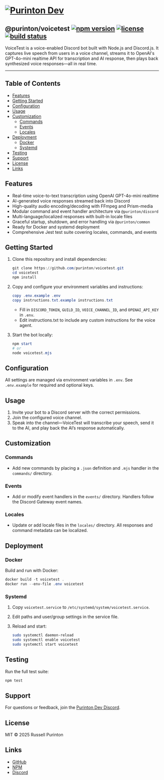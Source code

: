 # [![Purinton Dev](https://purinton.us/logos/brand.png)](https://discord.gg/QSBxQnX7PF)

## @purinton/voicetest [![npm version](https://img.shields.io/npm/v/@purinton/voicetest.svg)](https://www.npmjs.com/package/@purinton/voicetest) [![license](https://img.shields.io/github/license/purinton/voicetest.svg)](LICENSE) [![build status](https://github.com/purinton/voicetest/actions/workflows/nodejs.yml/badge.svg)](https://github.com/purinton/voicetest/actions)

VoiceTest is a voice-enabled Discord bot built with Node.js and Discord.js. It captures live speech from users in a voice channel, streams it to OpenAI's GPT-4o-mini realtime API for transcription and AI response, then plays back synthesized voice responses—all in real time.

---

## Table of Contents

- [Features](#features)
- [Getting Started](#getting-started)
- [Configuration](#configuration)
- [Usage](#usage)
- [Customization](#customization)
  - [Commands](#commands)
  - [Events](#events)
  - [Locales](#locales)
- [Deployment](#deployment)
  - [Docker](#docker)
  - [Systemd](#systemd)
- [Testing](#testing)
- [Support](#support)
- [License](#license)
- [Links](#links)

## Features

- Real-time voice-to-text transcription using OpenAI GPT-4o-mini realtime
- AI-generated voice responses streamed back into Discord
- High-quality audio encoding/decoding with FFmpeg and Prism-media
- Modular command and event handler architecture via `@purinton/discord`
- Multi-language/localized responses with built-in locale files
- Graceful startup, shutdown, and error handling via `@purinton/common`
- Ready for Docker and systemd deployment
- Comprehensive Jest test suite covering locales, commands, and events

## Getting Started

1. Clone this repository and install dependencies:

   ```powershell
   git clone https://github.com/purinton/voicetest.git
   cd voicetest
   npm install
   ```

2. Copy and configure your environment variables and instructions:

   ```powershell
   copy .env.example .env
   copy instructions.txt.example instructions.txt
   ```

   - Fill in `DISCORD_TOKEN`, `GUILD_ID`, `VOICE_CHANNEL_ID`, and `OPENAI_API_KEY` in `.env`.
   - Edit instructions.txt to include any custom instructions for the voice agent.

3. Start the bot locally:

   ```powershell
   npm start
   # or
   node voicetest.mjs
   ```

## Configuration

All settings are managed via environment variables in `.env`.
See `.env.example` for required and optional keys.

## Usage

1. Invite your bot to a Discord server with the correct permissions.
2. Join the configured voice channel.
3. Speak into the channel—VoiceTest will transcribe your speech, send it to the AI, and play back the AI’s response automatically.

## Customization

### Commands

- Add new commands by placing a `.json` definition and `.mjs` handler in the `commands/` directory.

### Events

- Add or modify event handlers in the `events/` directory. Handlers follow the Discord Gateway event names.

### Locales

- Update or add locale files in the `locales/` directory. All responses and command metadata can be localized.

## Deployment

### Docker

Build and run with Docker:

```powershell
docker build -t voicetest .
docker run --env-file .env voicetest
```

### Systemd

1. Copy `voicetest.service` to `/etc/systemd/system/voicetest.service`.
2. Edit paths and user/group settings in the service file.
3. Reload and start:

   ```bash
   sudo systemctl daemon-reload
   sudo systemctl enable voicetest
   sudo systemctl start voicetest
   ```

## Testing

Run the full test suite:

```powershell
npm test
```

## Support

For questions or feedback, join the [Purinton Dev Discord](https://discord.gg/QSBxQnX7PF).

## License

MIT © 2025 Russell Purinton

## Links

- [GitHub](https://github.com/purinton/voicetest)
- [NPM](https://www.npmjs.com/package/@purinton/voicetest)
- [Discord](https://discord.gg/QSBxQnX7PF)
